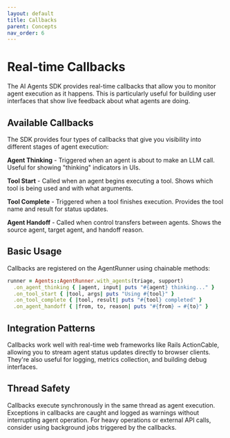 ```yaml
---
layout: default
title: Callbacks
parent: Concepts
nav_order: 6
---
```


# Real-time Callbacks

The AI Agents SDK provides real-time callbacks that allow you to monitor agent execution as it happens. This is particularly useful for building user interfaces that show live feedback about what agents are doing.

## Available Callbacks

The SDK provides four types of callbacks that give you visibility into different stages of agent execution:

**Agent Thinking** - Triggered when an agent is about to make an LLM call. Useful for showing "thinking" indicators in UIs.

**Tool Start** - Called when an agent begins executing a tool. Shows which tool is being used and with what arguments.

**Tool Complete** - Triggered when a tool finishes execution. Provides the tool name and result for status updates.

**Agent Handoff** - Called when control transfers between agents. Shows the source agent, target agent, and handoff reason.

## Basic Usage

Callbacks are registered on the AgentRunner using chainable methods:

```ruby
runner = Agents::AgentRunner.with_agents(triage, support)
  .on_agent_thinking { |agent, input| puts "#{agent} thinking..." }
  .on_tool_start { |tool, args| puts "Using #{tool}" }
  .on_tool_complete { |tool, result| puts "#{tool} completed" }
  .on_agent_handoff { |from, to, reason| puts "#{from} → #{to}" }
```

## Integration Patterns

Callbacks work well with real-time web frameworks like Rails ActionCable, allowing you to stream agent status updates directly to browser clients. They're also useful for logging, metrics collection, and building debug interfaces.

## Thread Safety

Callbacks execute synchronously in the same thread as agent execution. Exceptions in callbacks are caught and logged as warnings without interrupting agent operation. For heavy operations or external API calls, consider using background jobs triggered by the callbacks.
